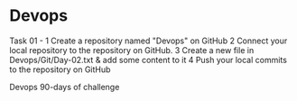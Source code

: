 # Devops

Task 01 -
  1  Create a repository named "Devops" on GitHub
  2  Connect your local repository to the repository on GitHub.
  3  Create a new file in Devops/Git/Day-02.txt & add some content to it
  4  Push your local commits to the repository on GitHub

Devops 90-days of challenge
